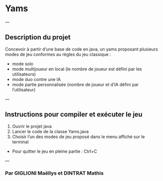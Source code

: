 # Yams

—

## Description du projet

Concevoir à partir d’une base de code en java, un yams proposant plusieurs modes de jeu conformes au règles du jeu classique :

- mode solo  
- mode multijoueur en local (le nombre de joueur est défini par les utilisateurs)   
- mode duo contre une IA   
- mode partie personnalisée (nombre de joueur et d’IA défini par l’utilisateur)

—

## Instructions pour compiler et exécuter le jeu 

1. Ouvrir le projet java  
2. Lancer le code de la classe Yams.java  
3. Choisir l’un des modes de jeu proposé dans le menu affiché sur le terminal

- Pour quitter le jeu en pleine partie : Ctrl+C

—

### Par GIGLIONI Maëllys et DINTRAT Mathis
